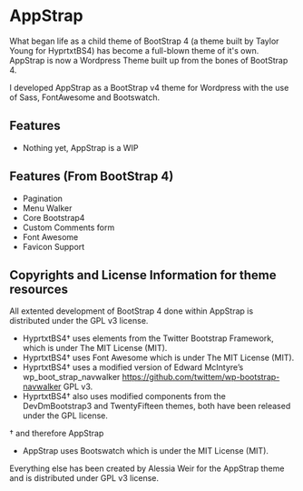 # AppStrap

What began life as a child theme of BootStrap 4 (a theme built by Taylor Young for HyprtxtBS4) has become a full-blown theme of it's own. AppStrap is now a Wordpress Theme built up from the bones of BootStrap 4.

I developed AppStrap as a BootStrap v4 theme for Wordpress with the use of Sass, FontAwesome and Bootswatch.

## Features

* Nothing yet, AppStrap is a WIP

## Features (From BootStrap 4)

* Pagination
* Menu Walker
* Core Bootstrap4
* Custom Comments form
* Font Awesome
* Favicon Support

## Copyrights and License Information for theme resources

All extented development of BootStrap 4 done within AppStrap is distributed under the GPL v3 license.

* HyprtxtBS4† uses elements from the Twitter Bootstrap Framework, which is under The MIT License (MIT).
* HyprtxtBS4† uses Font Awesome which is under The MIT License (MIT).
* HyprtxtBS4† uses a modified version of Edward McIntyre’s wp_boot_strap_navwalker https://github.com/twittem/wp-bootstrap-navwalker GPL v3.
* HyprtxtBS4† also uses modified components from the DevDmBootstrap3 and TwentyFifteen themes, both have been released under the GPL license.


† and therefore AppStrap

* AppStrap uses Bootswatch which is under the MIT License (MIT).

Everything else has been created by Alessia Weir for the AppStrap theme and is distributed under GPL v3 license.
